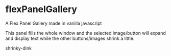 # flexPanelGallery
A Flex Panel Gallery made in vanilla javascript

This panel fills the whole window and the selected image/button will expand and display text while the other buttons/images shrink a little.

shrinky-dink
